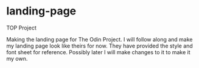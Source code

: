 # landing-page
TOP Project

Making the landing page for The Odin Project. I will follow along and make my landing page look like theirs for now. They have provided 
the style and font sheet for reference. Possibly later I will make changes to it to make it my own.